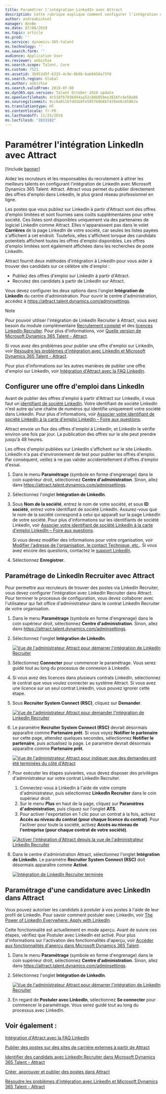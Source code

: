 ```yaml
---
title: Paramétrer l'intégration LinkedIn avec Attract
description: Cette rubrique explique comment configurer l'intégration de LinkedIn pour Microsoft Dynamics 365 Talent - Attract afin de publier facilement des offres d'emploi sur LinkedIn à partir d'Attract, et pour que les recruteurs puissent synchroniser leurs informations de recrutement avec le profil LinkedIn d'un candidat.
author: andreabichsel
manager: AnnBe
ms.date: 07/08/2019
ms.topic: article
ms.prod: ''
ms.service: dynamics-365-talent
ms.technology: ''
ms.search.form: ''
audience: Application User
ms.reviewer: anbichse
ms.search.scope: Talent, Core
ms.custom: 7521
ms.assetid: 3b953d5f-6325-4c9e-8b9b-6ab0458a73f8
ms.search.region: Global
ms.author: anbichse
ms.search.validFrom: 2019-07-08
ms.dyn365.ops.version: Talent October 2018 update
ms.openlocfilehash: 4c518fb7036d44aa52c8db859ee3616fc4e58a06
ms.sourcegitcommit: 9cc6a011bfdd1b0fe505760b6bf429eb6c65862a
ms.translationtype: HT
ms.contentlocale: fr-FR
ms.lasthandoff: 11/25/2019
ms.locfileid: "2833182"
---
```

# <a name="set-up-linkedin-integration-with-attract"></a>Paramétrer l'intégration LinkedIn avec Attract

[!include [banner](includes/banner.md)]

Aidez les recruteurs et les responsables du recrutement à attirer les meilleurs talents en configurant l'intégration de LinkedIn avec Microsoft Dynamics 365 Talent: Attract. Attract vous permet du publier directement des offres d'emploi dans LinkedIn, le plus grand réseau professionnel en ligne.

Les postes que vous publiez sur LinkedIn à partir d'Attract sont des offres d'emploi limitées et sont fournies sans coûts supplémentaires pour votre société. Ces listes sont disponibles uniquement via des partenaires de logiciel LinkedIn comme Attract. Elles n'apparaissent pas dans le volet **Carrières** de la page LinkedIn de votre société, car seules les listes payées s'affichent à cet endroit. Toutefois, elles s'affichent lorsque des candidats potentiels affichent toutes les offres d'emploi disponibles. Les offres d'emploi limitées sont également affichées dans les recherches de poste LinkedIn.

Attract fournit deux méthodes d'intégration à LinkedIn pour vous aider à trouver des candidats sur ce célèbre site d'emploi :

- Publiez des offres d'emploi sur LinkedIn à partir d'Attract.
- Recrutez des candidats à partir de LinkedIn sur Attract.

Vous devez configurer les deux options dans l'onglet **Intégration de LinkedIn** du centre d'administration. Pour ouvrir le centre d'administration, accédez à <https://attract.talent.dynamics.com/adminsettings>.

> [!NOTE]
> Pour pouvoir utiliser l'intégration de LinkedIn Recruiter à Attract, vous avez besoin du module complémentaire [Recrutement complet](https://docs.microsoft.com/dynamics365/unified-operations/talent/attract-comprehensive-hiring) et des [licences LinkedIn Recruiter](https://business.linkedin.com/talent-solutions/cx/17/08/recruiter-demo-fs2-k18). Pour plus d'informations, voir [Quelle version de Microsoft Dynamics 365 Talent - Attract](./attract-comprehensive-hiring.md).

Si vous avez des problèmes pour publier une offre d'emploi sur LinkedIn, voir [Résoudre les problèmes d'intégration avec LinkedIn et Microsoft Dynamics 365 Talent - Attract](./attract-troubleshoot-linkedin.md).

Pour plus d'informations sur les autres manières de publier une offre d'emploi sur LinkedIn, voir [Intégration d'Attract avec la FAQ LinkedIn](./attract-linkedin-faq.md).

## <a name="configure-job-posting-to-linkedin"></a>Configurer une offre d'emploi dans LinkedIn

Avant de publier des offres d'emploi à partir d'Attract sur LinkedIn, il vous faut un [identifiant de société LinkedIn](https://aka.ms/findID). Votre identifiant de société LinkedIn n'est autre qu'une chaîne de numéros qui identifie uniquement votre société dans LinkedIn. Pour plus d'informations, voir [Associer votre identifiant de société LinkedIn à la carte d'emploi LinkedIn – Foire aux questions](https://aka.ms/findID).

Attract envoie un flux des offres d'emploi à LinkedIn, et LinkedIn le vérifie environ une fois par jour. La publication des offres sur le site peut prendre jusqu'à 48 heures.

Les offres d'emploi publiées sur LinkedIn s'affichent sur le site LinkedIn. LinkedIn n'a pas d'environnement de test pour publier les offres d'emploi. Par conséquent, veillez à ne pas valider accidentellement d'offres d'emploi d'essai. 

1. Dans le menu **Paramétrage** (symbole en forme d'engrenage) dans le coin supérieur droit, sélectionnez **Centre d'administration**. Sinon, allez dans <https://attract.talent.dynamics.com/adminsettings>.
2. Sélectionnez l'onglet **Intégration de LinkedIn**.
3. Sous **Nom de la société**, entrez le nom de votre société, et sous **ID société**, entrez votre identifiant de société LinkedIn. Assurez-vous que le nom de la société correspond à celui qui apparaît sur la page LinkedIn de votre société. Pour plus d'informations sur les identifiants de société LinkedIn, voir [Associer votre identifiant de société LinkedIn à la carte d'emploi LinkedIn – Foire aux questions](https://www.linkedin.com/help/linkedin/answer/98972).

    Si vous devez modifier des informations pour votre organisation, voir [Modifier l'adresse de l'organisation, le contact Technique, etc.](https://docs.microsoft.com/office365/admin/manage/change-address-contact-and-more). Si vous avez encore des questions, contactez le [support LinkedIn](https://www.linkedin.com/help/linkedin).

4. Sélectionnez **Enregistrer**.

## <a name="set-up-linkedin-recruiter-with-attract"></a>Paramétrage de LinkedIn Recruiter avec Attract 

Pour permettre aux recruteurs de trouver des postes via LinkedIn Recruiter, vous devez configurer l'intégration avec LinkedIn Recruiter dans Attract. Pour terminer le processus de configuration, vous devez collaborer avec l'utilisateur qui fait office d'administrateur dans le contrat LinkedIn Recruiter de votre organisation.

1. Dans le menu **Paramétrage** (symbole en forme d'engrenage) dans le coin supérieur droit, sélectionnez **Centre d'administration**. Sinon, allez dans <https://attract.talent.dynamics.com/adminsettings>.
2. Sélectionnez l'onglet **Intégration de LinkedIn**.

    [![Vue de l'administrateur Attract pour démarrer l'intégration de LinkedIn Recruiter](./media/LinkedInConnect.png)](./media/LinkedInConnect.png)

3. Sélectionnez **Connecter** pour commencer le paramétrage. Vous serez guidé tout au long du processus de connexion à LinkedIn.
4. Si vous avez des licences dans plusieurs contrats LinkedIn, sélectionnez le contrat que vous voulez connecter au système Attract. Si vous avez une licence sur un seul contrat LinkedIn, vous pouvez ignorer cette étape.
5. Sous **Recruiter System Connect (RSC)**, cliquez sur **Demander**.

    [![Vue de l'administrateur Attract pour demander l'intégration de LinkedIn Recruiter](./media/RequestLinkedInRSC.png)](./media/RequestLinkedInRSC.png)

6. Le paramètre **Recruiter System Connect (RSC)** devrait désormais apparaître comme **Partenaire prêt**. Si vous voyez **Notifier le partenaire** sur cette page, attendez quelques secondes, sélectionnez **Notifier le partenaire**, puis actualisez la page. Le paramètre devrait désormais apparaître comme **Partenaire prêt**.

    [![Vue de l'administrateur Attract pour indiquer que des demandes ont été terminées du côté d'Attract](./media/PartnerReadyRSC.png)](./media/PartnerReadyRSC.png)

7. Pour exécuter les étapes suivantes, vous devez disposer des privilèges d'administrateur sur votre contrat LinkedIn Recruiter.

    1. Connectez-vous à LinkedIn à l'aide de votre compte d'administrateur, puis sélectionnez **LinkedIn Recruiter** dans le coin supérieur droit. 
    2. Sur le menu **Plus** en haut de la page, cliquez sur **Paramètres d'administration**, puis cliquez sur l'onglet **ATS**.
    3. Pour activer l'exportation en 1 clic pour un contrat à la fois, activez **Accès au niveau du contrat (pour chaque licence du contrat)**. Pour l'activer pour toute la société, activez **Accès au niveau de l'entreprise (pour chaque contrat de votre société)**.

    [![Activer l'intégration d'Attract depuis la vue de l'administrateur LinkedIn Recruiter](./media/EnableRSC.png)](./media/EnableRSC.png)

8. Dans le centre d'administration Attract, sélectionnez l'onglet **Intégration de LinkedIn**. Le paramètre **Recruiter System Connect (RSC)** doit désormais apparaître comme **Activé**.

    [![Intégration de LinkedIn Recruiter terminée](./media/RSCSetupComplete.png)](./media/RSCSetupComplete.png)

## <a name="set-up-apply-with-linkedin-in-attract"></a>Paramétrage d'une candidature avec LinkedIn dans Attract

Vous pouvez autoriser les candidats à postuler à vos postes à l'aide de leur profil de LinkedIn. Pour savoir comment postuler avec LinkedIn, voir [The Power of LinkedIn Everywhere: Apply with LinkedIn](https://blog.linkedin.com/2011/07/24/apply-with-linkedin).

Cette fonctionnalité est actuellement en mode aperçu. Avant de suivre ces étapes, vérifiez que Postuler avec LinkedIn est activé. Pour plus d'informations sur l'activation des fonctionnalités d'aperçu, voir [Accéder aux fonctionnalités d'aperçu dans Microsoft Dynamics 365 Talent](./access-preview-feature.md).

1. Dans le menu **Paramétrage** (symbole en forme d'engrenage) dans le coin supérieur droit, sélectionnez **Centre d'administration**. Sinon, allez dans <https://attract.talent.dynamics.com/adminsettings>.
2. Sélectionnez l'onglet **Intégration de LinkedIn**.

    [![Vue de l'administrateur Attract pour démarrer l'intégration de LinkedIn Recruiter](./media/LinkedInConnect.png)](./media/LinkedInConnect.png)

3. En regard de **Postuler avec LinkedIn**, sélectionnez **Se connecter** pour commencer le paramétrage. Vous serez guidé tout au long du processus avec LinkedIn.

## <a name="see-also"></a>Voir également :

[Intégration d'Attract avec la FAQ LinkedIn](./attract-linkedin-faq.md)

[Publier des postes sur des sites de carrière externes à partir de Attract](./posting-jobs-external.md)

[Identifier des candidats avec LinkedIn Recruiter dans Microsoft Dynamics 365 Talent - Attract](./attract-linkedin-recruiter.md)

[Créer, approuver et publier des postes dans Attract](./creating-jobs-attract.md)

[Résoudre les problèmes d'intégration avec LinkedIn et Microsoft Dynamics 365 Talent - Attract](./attract-troubleshoot-linkedin.md)
